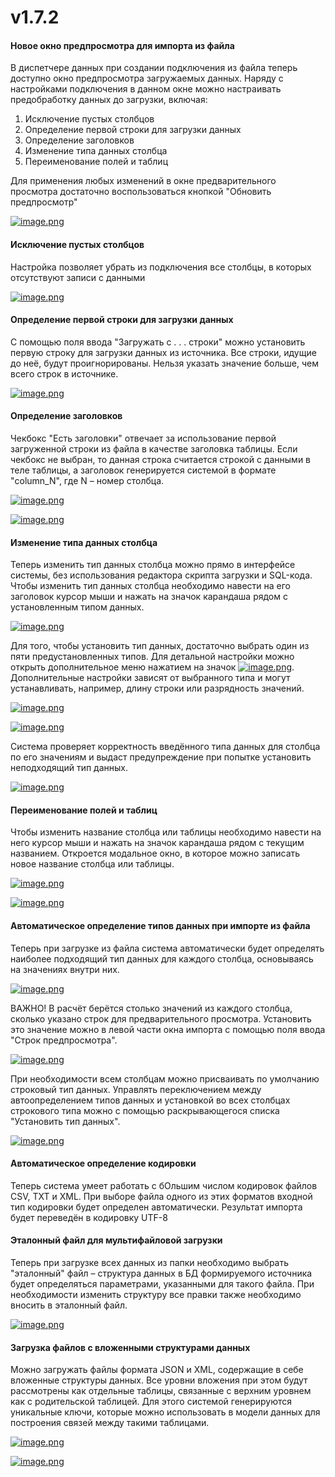 # v1.7.2

#### **Новое окно предпросмотра для импорта из файла**

В диспетчере данных при создании подключения из файла теперь доступно окно предпросмотра загружаемых данных. Наряду с настройками подключения в данном окне можно настраивать предобработку данных до загрузки, включая:

1. Исключение пустых столбцов
2. Определение первой строки для загрузки данных
3. Определение заголовков
4. Изменение типа данных столбца
5. Переименование полей и таблиц

Для применения любых изменений в окне предварительного просмотра достаточно воспользоваться кнопкой "Обновить предпросмотр"

[![image.png](https://book.winsolutions.ru/uploads/images/gallery/2025-04/scaled-1680-/fTRimage.png)](https://book.winsolutions.ru/uploads/images/gallery/2025-04/fTRimage.png)




#### **Исключение пустых столбцов**

Настройка позволяет убрать из подключения все столбцы, в которых отсутствуют записи с данными

[![image.png](https://book.winsolutions.ru/uploads/images/gallery/2025-04/scaled-1680-/fd2image.png)](https://book.winsolutions.ru/uploads/images/gallery/2025-04/fd2image.png)



#### **Определение первой строки для загрузки данных**

С помощью поля ввода "Загружать с . . . строки" можно установить первую строку для загрузки данных из источника. Все строки, идущие до неё, будут проигнорированы. Нельзя указать значение больше, чем всего строк в источнике.

[![image.png](https://book.winsolutions.ru/uploads/images/gallery/2025-04/scaled-1680-/Ufuimage.png)](https://book.winsolutions.ru/uploads/images/gallery/2025-04/Ufuimage.png)



#### **Определение заголовков**

Чекбокс "Есть заголовки" отвечает за использование первой загруженной строки из файла в качестве заголовка таблицы. Если чекбокс не выбран, то данная строка считается строкой с данными в теле таблицы, а заголовок генерируется системой в формате "column\_N", где N – номер столбца.

[![image.png](https://book.winsolutions.ru/uploads/images/gallery/2025-04/scaled-1680-/ECdimage.png)](https://book.winsolutions.ru/uploads/images/gallery/2025-04/ECdimage.png)

[![image.png](https://book.winsolutions.ru/uploads/images/gallery/2025-04/scaled-1680-/P1pimage.png)](https://book.winsolutions.ru/uploads/images/gallery/2025-04/P1pimage.png)



#### **Изменение типа данных столбца**

Теперь изменить тип данных столбца можно прямо в интерфейсе системы, без использования редактора скрипта загрузки и SQL-кода. Чтобы изменить тип данных столбца необходимо навести на его заголовок курсор мыши и нажать на значок карандаша рядом с установленным типом данных.

[![image.png](https://book.winsolutions.ru/uploads/images/gallery/2025-04/scaled-1680-/Rdjimage.png)](https://book.winsolutions.ru/uploads/images/gallery/2025-04/Rdjimage.png)

Для того, чтобы установить тип данных, достаточно выбрать один из пяти предустановленных типов. Для детальной настройки можно открыть дополнительное меню нажатием на значок [![image.png](https://book.winsolutions.ru/uploads/images/gallery/2025-04/scaled-1680-/coqimage.png)](https://book.winsolutions.ru/uploads/images/gallery/2025-04/coqimage.png). Дополнительные настройки зависят от выбранного типа и могут устанавливать, например, длину строки или разрядность значений.

[![image.png](https://book.winsolutions.ru/uploads/images/gallery/2025-04/scaled-1680-/za4image.png)](https://book.winsolutions.ru/uploads/images/gallery/2025-04/za4image.png)

[![image.png](https://book.winsolutions.ru/uploads/images/gallery/2025-04/scaled-1680-/rw4image.png)](https://book.winsolutions.ru/uploads/images/gallery/2025-04/rw4image.png)

Система проверяет корректность введённого типа данных для столбца по его значениям и выдаст предупреждение при попытке установить неподходящий тип данных.

[![image.png](https://book.winsolutions.ru/uploads/images/gallery/2025-04/scaled-1680-/73vimage.png)](https://book.winsolutions.ru/uploads/images/gallery/2025-04/73vimage.png)

#### **Переименование полей и таблиц**

Чтобы изменить название столбца или таблицы необходимо навести на него курсор мыши и нажать на значок карандаша рядом с текущим названием. Откроется модальное окно, в которое можно записать новое название столбца или таблицы.

[![image.png](https://book.winsolutions.ru/uploads/images/gallery/2025-04/scaled-1680-/vwSimage.png)](https://book.winsolutions.ru/uploads/images/gallery/2025-04/vwSimage.png)

[![image.png](https://book.winsolutions.ru/uploads/images/gallery/2025-04/scaled-1680-/5fIimage.png)](https://book.winsolutions.ru/uploads/images/gallery/2025-04/5fIimage.png)

#### **Автоматическое определение типов данных при импорте из файла**

Теперь при загрузке из файла система автоматически будет определять наиболее подходящий тип данных для каждого столбца, основываясь на значениях внутри них.

[![image.png](https://book.winsolutions.ru/uploads/images/gallery/2025-04/scaled-1680-/8Orimage.png)](https://book.winsolutions.ru/uploads/images/gallery/2025-04/8Orimage.png)

ВАЖНО! В расчёт берётся столько значений из каждого столбца, сколько указано строк для предварительного просмотра. Установить это значение можно в левой части окна импорта с помощью поля ввода "Строк предпросмотра".

[![image.png](https://book.winsolutions.ru/uploads/images/gallery/2025-04/scaled-1680-/ADximage.png)](https://book.winsolutions.ru/uploads/images/gallery/2025-04/ADximage.png)

При необходимости всем столбцам можно присваивать по умолчанию строковый тип данных. Управлять переключением между автоопределением типов данных и установкой во всех столбцах строкового типа можно с помощью раскрывающегося списка "Установить тип данных".

[![image.png](https://book.winsolutions.ru/uploads/images/gallery/2025-04/scaled-1680-/OSsimage.png)](https://book.winsolutions.ru/uploads/images/gallery/2025-04/OSsimage.png)

#### **Автоматическое определение кодировки**

Теперь система умеет работать с бОльшим числом кодировок файлов CSV, TXT и XML. При выборе файла одного из этих форматов входной тип кодировки будет определен автоматически. Результат импорта будет переведён в кодировку UTF-8

#### **Эталонный файл для мультифайловой загрузки**

Теперь при загрузке всех данных из папки необходимо выбрать "эталонный" файл – структура данных в БД формируемого источника будет определяться параметрами, указанными для такого файла. При необходимости изменить структуру все правки также необходимо вносить в эталонный файл.

[![image.png](https://book.winsolutions.ru/uploads/images/gallery/2025-04/scaled-1680-/jRRimage.png)](https://book.winsolutions.ru/uploads/images/gallery/2025-04/jRRimage.png)

#### **Загрузка файлов с вложенными структурами данных**

Можно загружать файлы формата JSON и XML, содержащие в себе вложенные структуры данных. Все уровни вложения при этом будут рассмотрены как отдельные таблицы, связанные с верхним уровнем как с родительской таблицей. Для этого системой генерируются уникальные ключи, которые можно использовать в модели данных для построения связей между такими таблицами.

[![image.png](https://book.winsolutions.ru/uploads/images/gallery/2025-04/scaled-1680-/bO9image.png)](https://book.winsolutions.ru/uploads/images/gallery/2025-04/bO9image.png)

[![image.png](https://book.winsolutions.ru/uploads/images/gallery/2025-04/scaled-1680-/64Mimage.png)](https://book.winsolutions.ru/uploads/images/gallery/2025-04/64Mimage.png)